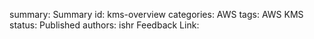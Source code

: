 summary: Summary
id: kms-overview
categories: AWS
tags: AWS KMS
status: Published
authors: ishr
Feedback Link: 

